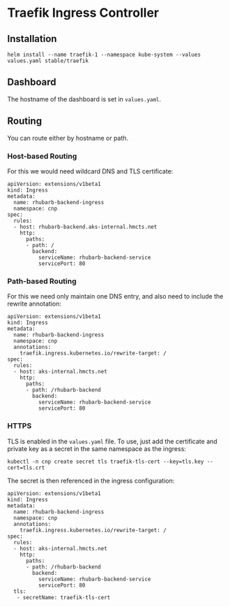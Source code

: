 # Traefik Ingress Controller
## Installation
```
helm install --name traefik-1 --namespace kube-system --values values.yaml stable/traefik
```

## Dashboard
The hostname of the dashboard is set in `values.yaml`.

## Routing
You can route either by hostname or path.

### Host-based Routing
For this we would need wildcard DNS and TLS certificate:
```
apiVersion: extensions/v1beta1
kind: Ingress
metadata:
  name: rhubarb-backend-ingress
  namespace: cnp
spec:
  rules:
  - host: rhubarb-backend.aks-internal.hmcts.net
    http:
      paths:
      - path: /
        backend:
          serviceName: rhubarb-backend-service
          servicePort: 80
```

### Path-based Routing
For this we need only maintain one DNS entry, and also need to include the rewrite annotation:
```
apiVersion: extensions/v1beta1
kind: Ingress
metadata:
  name: rhubarb-backend-ingress
  namespace: cnp
  annotations:
    traefik.ingress.kubernetes.io/rewrite-target: /
spec:
  rules:
  - host: aks-internal.hmcts.net
    http:
      paths:
      - path: /rhubarb-backend
        backend:
          serviceName: rhubarb-backend-service
          servicePort: 80
```

### HTTPS
TLS is enabled in the `values.yaml` file.  To use, just add the certificate and private key as a secret in the same namespace as the ingress:
```
kubectl -n cnp create secret tls traefik-tls-cert --key=tls.key --cert=tls.crt
```
The secret is then referenced in the ingress configuration:
```
apiVersion: extensions/v1beta1
kind: Ingress
metadata:
  name: rhubarb-backend-ingress
  namespace: cnp
  annotations:
    traefik.ingress.kubernetes.io/rewrite-target: /
spec:
  rules:
  - host: aks-internal.hmcts.net
    http:
      paths:
      - path: /rhubarb-backend
        backend:
          serviceName: rhubarb-backend-service
          servicePort: 80
  tls:
   - secretName: traefik-tls-cert
```
